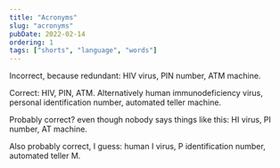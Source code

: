 ```yaml
---
title: "Acronyms"
slug: "acronyms"
pubDate: 2022-02-14
ordering: 1
tags: ["shorts", "language", "words"]
---
```


Incorrect, because redundant: HIV virus, PIN number, ATM machine.

Correct: HIV, PIN, ATM. Alternatively human immunodeficiency virus, personal identification number, automated teller machine.

Probably correct? even though nobody says things like this: HI virus, PI number, AT machine.

Also probably correct, I guess: human I virus, P identification number, automated teller M.